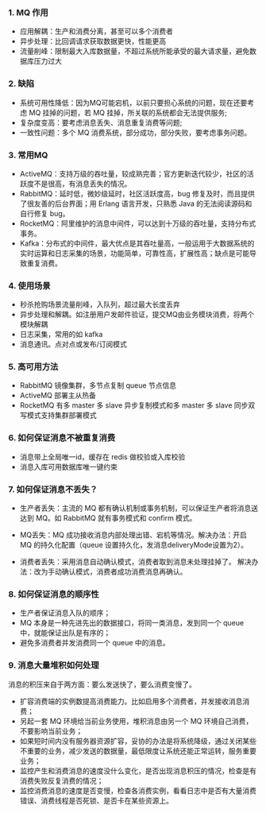 
### 1. MQ 作用
- 应用解耦：生产和消费分离，甚至可以多个消费者
- 异步处理：比回调请求获取数据更快，性能更高
- 流量削峰：限制最大入库数据量，不超过系统所能承受的最大请求量，避免数据库压力过大

### 2. 缺陷
- 系统可用性降低：因为MQ可能宕机，以前只要担心系统的问题，现在还要考虑 MQ 挂掉的问题，若 MQ 挂掉，所关联的系统都会无法提供服务;
- 复杂度变高：要考虑消息丢失、消息重复消费等问题;
- 一致性问题：多个 MQ 消费系统，部分成功，部分失败，要考虑事务问题。

### 3. 常用MQ
- ActiveMQ：支持万级的吞吐量，较成熟完善；官方更新迭代较少，社区的活跃度不是很高，有消息丢失的情况。
- RabbitMQ：延时低，微妙级延时，社区活跃度高，bug 修复及时，而且提供了很友善的后台界面；用 Erlang 语言开发，只熟悉 Java 的无法阅读源码和自行修复 bug。
- RocketMQ：阿里维护的消息中间件，可以达到十万级的吞吐量，支持分布式事务。
- Kafka：分布式的中间件，最大优点是其吞吐量高，一般运用于大数据系统的实时运算和日志采集的场景，功能简单，可靠性高，扩展性高；缺点是可能导致重复消费。

### 4. 使用场景
- 秒杀抢购场景流量削峰，入队列，超过最大长度丢弃
- 异步处理和解耦。如注册用户发邮件验证，提交MQ由业务模块消费，将两个模块解耦
- 日志采集，常用的如 kafka
- 消息通讯。点对点或发布/订阅模式

### 5. 高可用方法
- RabbitMQ 镜像集群，多节点复制 queue 节点信息
- ActiveMQ 部署主从热备
- RocketMQ 有多 master 多 slave 异步复制模式和多 master 多 slave 同步双写模式支持集群部署模式

### 6. 如何保证消息不被重复消费
- 消息带上全局唯一id，缓存在 redis 做校验或入库校验
- 消息入库可用数据库唯一键约束

### 7. 如何保证消息不丢失？
- 生产者丢失：主流的 MQ 都有确认机制或事务机制，可以保证生产者将消息送达到 MQ。如 RabbitMQ 就有事务模式和 confirm 模式。

- MQ丢失：MQ 成功接收消息内部处理出错、宕机等情况。解决办法：开启 MQ 的持久化配置（queue 设置持久化，发消息deliveryMode设置为2）。

- 消费者丢失：采用消息自动确认模式，消费者取到消息未处理挂掉了。  解决办法：改为手动确认模式，消费者成功消费消息再确认。

### 8. 如何保证消息的顺序性
- 生产者保证消息入队的顺序；
- MQ 本身是一种先进先出的数据接口，将同一类消息，发到同一个 queue 中，就能保证出队是有序的；
- 避免多消费者并发消费同一个 queue 中的消息。

### 9. 消息大量堆积如何处理
消息的积压来自于两方面：要么发送快了，要么消费变慢了。

- 扩容消费端的实例数提高消费能力。比如启用多个消费者，并发接收消息消费；
- 另起一套 MQ 环境给当前业务使用，堆积消息由另一个 MQ 环境自己消费，不要影响当前业务；
- 如果短时间内没有服务器资源扩容，妥协的办法是将系统降级，通过关闭某些不重要的业务，减少发送的数据量，最低限度让系统还能正常运转，服务重要业务；
- 监控产生和消费消息的速度没什么变化，是否出现消息积压的情况，检查是有消费失败反复消费的情况；
- 监控消费消息的速度是否变慢，检查各消费实例，看看日志中是否有大量消费错误、消费线程是否死锁、是否卡在某些资源上。

